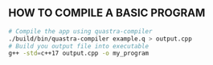 
## HOW TO COMPILE A BASIC PROGRAM

```bash
# Compile the app using quastra-compiler
./build/bin/quastra-compiler example.q > output.cpp
# Build you output file into executable
g++ -std=c++17 output.cpp -o my_program
```

